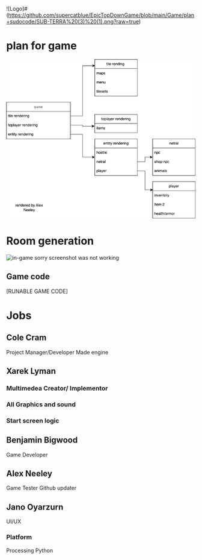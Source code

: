 ![Logo]#(https://github.com/supercatblue/EpicTopDownGame/blob/main/Game/plan+sudocode/SUB-TERRA%20(3)%20(1).png?raw=true)
# plan for game 


![Class list](https://github.com/supercatblue/EpicTopDownGame/blob/main/Game/plan%2Bsudocode/plan1.drawio.png)

# Room generation

![in-game]()
sorry screenshot was not working
## Game code

[RUNABLE GAME CODE]


# Jobs

## Cole Cram
Project Manager/Developer
Made engine

## Xarek Lyman
### Multimedea Creator/ Implementor
### All Graphics and sound
### Start screen logic

## Benjamin Bigwood
Game Developer

## Alex Neeley
Game Tester
Github updater

## Jano Oyarzurn
UI/UX


### Platform 
Processing Python

